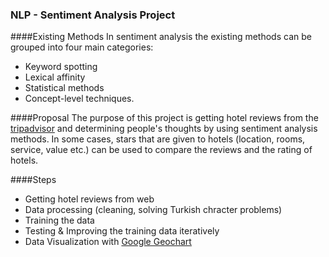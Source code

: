 ### NLP - Sentiment Analysis Project 

####Existing Methods
In sentiment analysis the existing methods can be grouped into four main categories: 
* Keyword spotting 
* Lexical affinity 
* Statistical methods 
* Concept-level techniques. 

####Proposal
The purpose of this project is getting hotel reviews from the [tripadvisor](http://www.tripadvisor.com.tr/) and determining people's thoughts by using sentiment analysis methods. In some cases, stars that are given to hotels (location, rooms, service, value etc.)  can be used to compare the reviews and the rating of hotels. 

####Steps
* Getting hotel reviews from web
* Data processing (cleaning, solving Turkish chracter problems)
* Training the data
* Testing & Improving the training data iteratively
* Data Visualization with [Google Geochart](https://developers.google.com/chart/interactive/docs/gallery/geochart)
